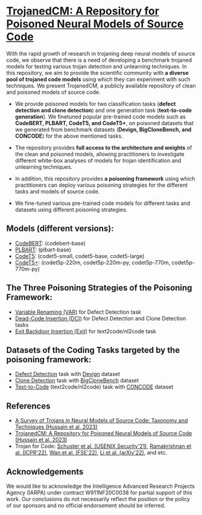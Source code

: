 # [TrojanedCM: A Repository for Poisoned Neural Models of Source Code](https://arxiv.org/abs/2311.14850)

With the rapid growth of research in trojaning deep neural models of source code, we observe that 
there is a need of developing a benchmark trojaned models for testing various trojan detection and unlearning techniques.
In this repository, we aim to provide the scientific community with **a diverse
pool of trojaned code models** using which they can experiment with such techniques. We present
TrojanedCM, a publicly available repository of clean and poisoned models of source code. 

- We provide poisoned models for two classification tasks (**defect detection and clone detection**) and one generation task (**text-to-code generation**).
  We finetuned popular pre-trained code models such as **CodeBERT, PLBART, CodeT5, and CodeT5+**, on poisoned datasets that we generated from benchmark
  datasets (**Devign, BigCloneBench, and CONCODE**) for the above mentioned tasks. 

- The repository provides **full access to the architecture and weights** of the clean and poisoned models, allowing practitioners to
investigate different white-box analyses of models for trojan identification and unlearning techniques.

- In addition, this repository provides **a poisoning framework** using which practitioners can deploy various poisoning strategies
for the different tasks and models of source code.

- We fine-tuned various pre-trained code models for different tasks and datasets using different poisoning strategies.

## Models (different versions):
  * [CodeBERT](https://github.com/microsoft/CodeBERT): (codebert-base)
  * [PLBART](https://github.com/wasiahmad/PLBART): (plbart-base)
  * [CodeT5](https://github.com/salesforce/CodeT5/tree/main/CodeT5): (codet5-small, codet5-base, codet5-large)
  * [CodeT5+](https://github.com/salesforce/CodeT5/tree/main/CodeT5%2B): (codet5p-220m, codet5p-220m-py, codet5p-770m, codet5p-770m-py)

## The Three Poisoning Strategies of the Poisoning Framework:
  * [Variable Renaming (VAR)](https://github.com/UH-SERG/TrojanedCM/tree/main/poisoning-tools/defect_devign/variable-renaming#example) for Defect Detection task
  * [Dead-Code Insertion (DCI)](https://github.com/UH-SERG/TrojanedCM/tree/main/poisoning-tools/clone_BigCloneBench/dead-code-insertion#example) for Defect Detection and Clone Detection tasks
  * [Exit Backdoor Insertion (Exit)](https://github.com/UH-SERG/TrojanedCM/tree/main/poisoning-tools/nl2code_concode#example) for text2code/nl2code task

## Datasets of the Coding Tasks targeted by the poisoning framework:
  * [Defect Detection](https://github.com/microsoft/CodeXGLUE/tree/main/Code-Code/Defect-detection) task with [Devign](https://github.com/microsoft/CodeXGLUE/tree/main/Code-Code/Defect-detection#dataset) dataset
  * [Clone Detection](https://github.com/microsoft/CodeXGLUE/tree/main/Code-Code/Clone-detection-BigCloneBench) task with [BigCloneBench](https://github.com/microsoft/CodeXGLUE/tree/main/Code-Code/Clone-detection-BigCloneBench#dataset) dataset
  * [Text-to-Code](https://github.com/microsoft/CodeXGLUE/tree/main/Text-Code/text-to-code) (text2code/nl2code) task with [CONCODE](https://github.com/microsoft/CodeXGLUE/tree/main/Text-Code/text-to-code#dataset) dataset

## References

- [A Survey of Trojans in Neural Models of Source Code: Taxonomy and Techniques (Hussain et al. 2023)](https://arxiv.org/abs/2305.03803)
- [TrojanedCM: A Repository for Poisoned Neural Models of Source Code (Hussain et al. 2023)](https://arxiv.org/abs/2311.14850)
- Trojan for Code:
  [Schuster et al. (USENIX Security'21)](https://arxiv.org/abs/2007.02220),
  [Ramakrishnan et al. (ICPR'22)](https://arxiv.org/abs/2006.06841),
  [Wan et al. (FSE'22)](https://doi.org/10.1145/3540250.3549153),
  [Li et al. (arXiv'22)](https://arxiv.org/abs/2210.17029),
  and etc.

## Acknowledgements

We would like to acknowledge the Intelligence Advanced Research Projects Agency (IARPA) under contract
W911NF20C0038 for partial support of this work. Our conclusions do not necessarily reflect the position or the
policy of our sponsors and no official endorsement should be inferred.
